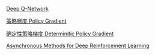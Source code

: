 [Deep Q-Network](https://bluefisher.github.io/2018/05/07/Deep-Q-Network/)

[策略梯度 Policy Gradient](https://bluefisher.github.io/2018/05/10/%E7%AD%96%E7%95%A5%E6%A2%AF%E5%BA%A6-Policy-Gradient/)

[确定性策略梯度 Determinitic Policy Gradient](https://bluefisher.github.io/2018/05/16/%E7%A1%AE%E5%AE%9A%E6%80%A7%E7%AD%96%E7%95%A5%E6%A2%AF%E5%BA%A6-Deterministic-Policy-Gradient/)

[Asynchronous Methods for Deep Reinforcement Learning](https://bluefisher.github.io/2018/05/17/Asynchronous-Methods-for-Deep-Reinforcement-Learning/)